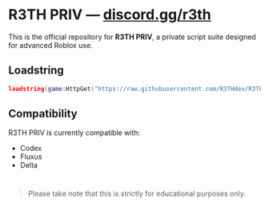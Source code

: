 # R3TH PRIV — [discord.gg/r3th](https://discord.gg/r3th)

This is the official repository for **R3TH PRIV**, a private script suite designed for advanced Roblox use.

## Loadstring

```lua
loadstring(game:HttpGet("https://raw.githubusercontent.com/R3THdev/R3TH-PRIV/main/loader.lua"))()
```

## Compatibility

R3TH PRIV is currently compatible with:

* Codex
* Fluxus
* Delta

#
> Please take note that this is strictly for educational purposes only.
